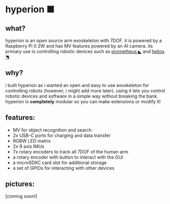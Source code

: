 # hyperion ■ 

## what?
hyperion is an open source arm exoskeleton with 7DOF. it is powered by a Raspberry Pi 0 2W and has MV features powered by an AI camera. its primary use is controlling robotic devices such as [prometheus ◣](https://github.com/randomhumandownhere/prometheus) and [helios ◥](https://github.com/randomhumandownhere/helios). 

## why?
i built hyperion as i wanted an open and easy to use exoskeleton for controlling robots (however, i might add more later). using it lets you control robotic devices and software in a simple way without breaking the bank. hyperion is **completely** modular so you can make extensions or modify it!

## features:
- MV for object recognition and search
- 2x USB-C ports for charging and data transfer
- RGBW LED matrix
- 2x 9 axis IMUs 
- 7x rotary encoders to track all 7DOF of the human arm
- a rotary encoder with button to interact with the GUI
- a microSDXC card slot for additional storage
- a set of GPIOs for interacting with other devices

## pictures:
[coming soon!]
